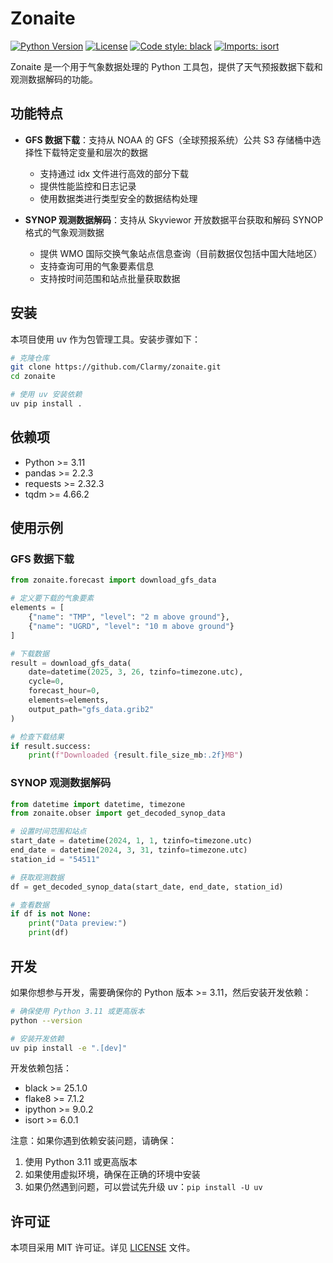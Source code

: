 # Zonaite

[![Python Version](https://img.shields.io/badge/python-3.11+-blue.svg)](https://www.python.org/downloads/)
[![License](https://img.shields.io/badge/license-MIT-green.svg)](LICENSE)
[![Code style: black](https://img.shields.io/badge/code%20style-black-000000.svg)](https://github.com/psf/black)
[![Imports: isort](https://img.shields.io/badge/%20imports-isort-%231674b1?style=flat&labelColor=ef8336)](https://pycqa.github.io/isort/)

Zonaite 是一个用于气象数据处理的 Python 工具包，提供了天气预报数据下载和观测数据解码的功能。

## 功能特点

- **GFS 数据下载**：支持从 NOAA 的 GFS（全球预报系统）公共 S3 存储桶中选择性下载特定变量和层次的数据
  - 支持通过 idx 文件进行高效的部分下载
  - 提供性能监控和日志记录
  - 使用数据类进行类型安全的数据结构处理

- **SYNOP 观测数据解码**：支持从 Skyviewor 开放数据平台获取和解码 SYNOP 格式的气象观测数据
  - 提供 WMO 国际交换气象站点信息查询（目前数据仅包括中国大陆地区）
  - 支持查询可用的气象要素信息
  - 支持按时间范围和站点批量获取数据

## 安装

本项目使用 uv 作为包管理工具。安装步骤如下：

```bash
# 克隆仓库
git clone https://github.com/Clarmy/zonaite.git
cd zonaite

# 使用 uv 安装依赖
uv pip install .
```

## 依赖项

- Python >= 3.11
- pandas >= 2.2.3
- requests >= 2.32.3
- tqdm >= 4.66.2

## 使用示例

### GFS 数据下载

```python
from zonaite.forecast import download_gfs_data

# 定义要下载的气象要素
elements = [
    {"name": "TMP", "level": "2 m above ground"},
    {"name": "UGRD", "level": "10 m above ground"}
]

# 下载数据
result = download_gfs_data(
    date=datetime(2025, 3, 26, tzinfo=timezone.utc),
    cycle=0,
    forecast_hour=0,
    elements=elements,
    output_path="gfs_data.grib2"
)

# 检查下载结果
if result.success:
    print(f"Downloaded {result.file_size_mb:.2f}MB")
```

### SYNOP 观测数据解码

```python
from datetime import datetime, timezone
from zonaite.obser import get_decoded_synop_data

# 设置时间范围和站点
start_date = datetime(2024, 1, 1, tzinfo=timezone.utc)
end_date = datetime(2024, 3, 31, tzinfo=timezone.utc)
station_id = "54511"

# 获取观测数据
df = get_decoded_synop_data(start_date, end_date, station_id)

# 查看数据
if df is not None:
    print("Data preview:")
    print(df)
```

## 开发

如果你想参与开发，需要确保你的 Python 版本 >= 3.11，然后安装开发依赖：

```bash
# 确保使用 Python 3.11 或更高版本
python --version

# 安装开发依赖
uv pip install -e ".[dev]"
```

开发依赖包括：
- black >= 25.1.0
- flake8 >= 7.1.2
- ipython >= 9.0.2
- isort >= 6.0.1

注意：如果你遇到依赖安装问题，请确保：
1. 使用 Python 3.11 或更高版本
2. 如果使用虚拟环境，确保在正确的环境中安装
3. 如果仍然遇到问题，可以尝试先升级 uv：`pip install -U uv`

## 许可证

本项目采用 MIT 许可证。详见 [LICENSE](LICENSE) 文件。